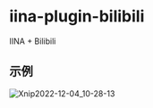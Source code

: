 # iina-plugin-bilibili

IINA + Bilibili

## 示例

![Xnip2022-12-04_10-28-13](https://user-images.githubusercontent.com/4067115/205471073-8da23686-f564-4210-9c93-0a66e035852e.png)

